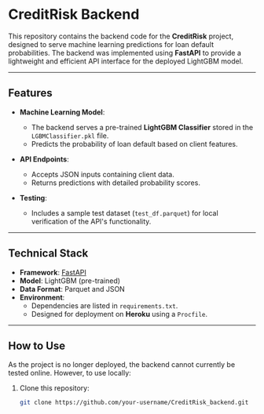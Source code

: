 # CreditRisk Backend

This repository contains the backend code for the **CreditRisk** project, designed to serve machine learning predictions for loan default probabilities. The backend was implemented using **FastAPI** to provide a lightweight and efficient API interface for the deployed LightGBM model.

---

## Features
- **Machine Learning Model**:
  - The backend serves a pre-trained **LightGBM Classifier** stored in the `LGBMClassifier.pkl` file.
  - Predicts the probability of loan default based on client features.

- **API Endpoints**:
  - Accepts JSON inputs containing client data.
  - Returns predictions with detailed probability scores.

- **Testing**:
  - Includes a sample test dataset (`test_df.parquet`) for local verification of the API's functionality.

---

## Technical Stack
- **Framework**: [FastAPI](https://fastapi.tiangolo.com/)
- **Model**: LightGBM (pre-trained)
- **Data Format**: Parquet and JSON
- **Environment**:
  - Dependencies are listed in `requirements.txt`.
  - Designed for deployment on **Heroku** using a `Procfile`.

---

## How to Use
As the project is no longer deployed, the backend cannot currently be tested online. However, to use locally:
1. Clone this repository:
   ```bash
   git clone https://github.com/your-username/CreditRisk_backend.git

